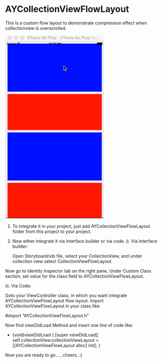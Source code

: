 # AYCollectionViewFlowLayout
This is a custom flow layout to demonstrate compression effect when collectionview is overscrolled.

![giphy](https://github.com/avadeshyadav/AYCollectionViewFlowLayout/blob/master/AYCollectionViewFlowLayoutDemo/Sample.gif)

1. To integrate it in your project, just add AYCollectionViewFlowLayout folder from this project to your project.

2. Now either integrate it via Interface builder or via code.
      i). Via Interface builder:
        
      Open Storyboard/xib file, select your CollectionView, and under collection view select CollectionViewFlowLayout.


    
Now go to Identity Inspector tab on the right pane, Under Custom Class section, set value for the class field to AYCollectionViewFlowLayout.

  ii). Via Code:
  
   Goto your ViewController class, in which you want integrate AYCollectionViewFlowLayout flow layout.
   Import AYCollectionViewFlowLayout in your class like:
   
   #import "AYCollectionViewFlowLayout.h"

   Now find viewDidLoad Method and insert one line of code like:
  
 - (void)viewDidLoad {
    [super viewDidLoad];
    self.collectionView.collectionViewLayout = [[AYCollectionViewFlowLayout alloc] init];
  }

Now you are ready to go......cheers..:)
